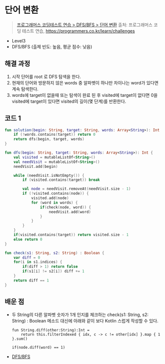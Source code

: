 # 단어 변환

> [프로그래머스 코딩테스트 연습 > DFS/BFS > 단어 변환](https://programmers.co.kr/learn/courses/30/lessons/43163)
> 출처: 프로그래머스 코딩 테스트 연습, https://programmers.co.kr/learn/challenges

- Level3
- DFS/BFS (출제 빈도: 높음, 평균 점수: 낮음)

## 해결 과정

1. 시작 단어를 root 로 DFS 탐색을 한다.
2. 현재의 단어와 방문하지 않은 words 중 알파벳이 하나만 차이나는 word가 있다면 계속 탐색한다.
3. words에 target이 없을때 또는 탐색이 완료 된 후 visited에 target이 없다면 0을
   visited에 target이 있다면 visited의 길이(몇 단계)를 반환한다.

## 코드 1

```kotlin
fun solution(begin: String, target: String, words: Array<String>): Int {
    if (!words.contains(target)) return 0
    return dfs(begin, target, words)
}

fun dfs(begin: String, target: String, words: Array<String>): Int {
    val visited = mutableListOf<String>()
    val needVisit = mutableListOf<String>()
    needVisit.add(begin)

    while (needVisit.isNotEmpty()) {
        if (visited.contains(target)) break

        val node = needVisit.removeAt(needVisit.size - 1)
        if (!visited.contains(node)) {
            visited.add(node)
            for (word in words) {
                if(check(node, word)) {
                    needVisit.add(word)
                }
            }
        }
    }
    if(visited.contains(target)) return visited.size - 1
    else return 0
}

fun check(s1: String, s2: String) : Boolean {
    var diff = 0
    for(i in s1.indices) {
        if(diff > 1) return false
        if(s1[i] != s2[i]) diff += 1
    }
    return diff == 1
}
```

## 배운 점

- 두 String의 다른 알파벳 숫자가 1개 인지를 체크하는 check(s1: String, s2: String) : Boolean 메소드 대신에
  아래와 같이 보다 Kotlin 스럽게 작성할 수 있다.

  ```
  fun String.diff(other:String):Int =
      return this.filterIndexed { idx, c -> c != other[idx] }.map { 1 }.sum()

  if(node.diff(word) == 1)
  ```

- [DFS/BFS](https://dev-eunji.github.io/algorithm/2021/08/21/bfs-dfs/)

